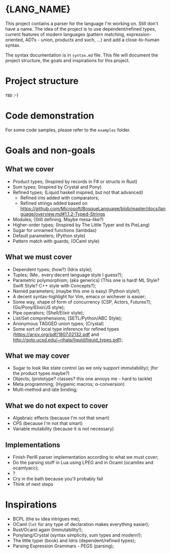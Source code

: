 # {LANG_NAME}

This project contains a parser for the language I'm working on. Still don't have a name. The idea of the project is to use dependent/refined types, current features of modern languages (pattern matching, expression-oriented, ADTs - union, products and such, ...) and add a close-to-human syntax.

The syntax documentation is in ```syntax.md``` file. This file will document the project structure, the goals and inspirations for this project.

# Project structure

```TBD``` :-)

# Code demonstration

For some code samples, please refer to the ```examples``` folder.

# Goals and non-goals

## What we cover 

* Product types; (Inspired by records in F# or structs in Rust)
* Sum types; (Inspired by Crystal and Pony)
* Refined types; (Liquid haskell inspired, but not that advanced)
  * Refined ints added with comparators;
  * Refined strings added based on https://github.com/Microsoft/BosqueLanguage/blob/master/docs/language/overview.md#1.1.2-Typed-Strings
* Modules; (Still defining. Maybe mesa-like?)
* Higher-order types; (Inspired by The Little Typer and its PieLang)
* Sugar for unnamed functions (lambdas) 
* Default parameters; (Python style)
* Pattern match with guards; (OCaml style)

## What we must cover

* Dependent types; (how?) (Idris style);
* Tuples; (Me.. every decent language style I guess?);
* Parametric polymorphism; (aka generics) (This one is hard! ML Style? Swift Style? C++ style with Concepts?);
* Named parameters; (maybe this one is easy) (Python style!);
* A decent syntax-highlight for Vim, emacs or wichever is easier;
* Some way, shape of form of concurrency (CSP, Actors, Futures?); (Go/Pony/Elixir/JS style);
* Pipe operators; (Shell/Elixir style);
* List/Set comprehensions; (SETL/Python/ABC Style);
* Anonymous TAGGED union types;  (Crystal)
* Some sort of local type inference for refined types (https://arxiv.org/pdf/1807.02132.pdf and http://goto.ucsd.edu/~rjhala/liquid/liquid_types.pdf);

## What we may cover

* Sugar to look like state control (as we only support immutability); (for the product types maybe?)
* Objects; (prototype? classes? this one annoys me - hard to tackle)
* Meta programming; (Hygienic macros; α-conversion)
* Multi-method and late binding;

## What we do not expect to cover

* Algebraic effects (because I'm not that smart)
* CPS (because I'm not that smart)
* Variable mutability (because it is not necessary)

## Implementations

* Finish Perl6 parser implementation according to what we must cover;
* Do the parsing stuff in Lua using LPEG and in Ocaml (ocamllex and ocamlyacc);
* ?
* Cry in the bath because you'll probably fail
* Think of next steps

# Inspirations

* BCPL (the ```be``` idea intrigues me);
* OCaml (```let``` for any type of declaration makes everything easier);
* Rust/Ocaml again (Immutability!);
* Ponylang/Crystal (syntax simplicity, sum types and modern!);
* The little typer (book) and Idris (dependent/refined types);
* Parsing Expression Grammars - PEGS (parsing);
